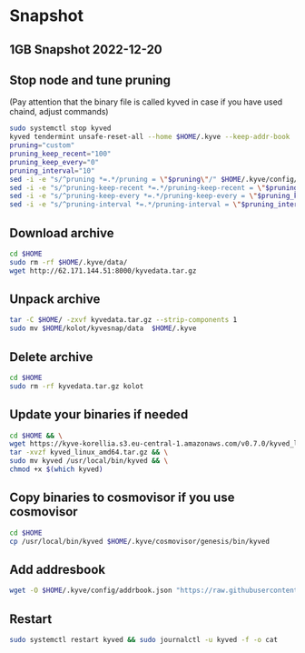 # Snapshot 
## 1GB Snapshot 2022-12-20

## Stop node and tune pruning
(Pay attention that the binary file is called kyved in case if you have used chaind, adjust commands)
```bash
sudo systemctl stop kyved
kyved tendermint unsafe-reset-all --home $HOME/.kyve --keep-addr-book
pruning="custom"
pruning_keep_recent="100"
pruning_keep_every="0"
pruning_interval="10"
sed -i -e "s/^pruning *=.*/pruning = \"$pruning\"/" $HOME/.kyve/config/app.toml
sed -i -e "s/^pruning-keep-recent *=.*/pruning-keep-recent = \"$pruning_keep_recent\"/" $HOME/.kyve/config/app.toml
sed -i -e "s/^pruning-keep-every *=.*/pruning-keep-every = \"$pruning_keep_every\"/" $HOME/.kyve/config/app.toml
sed -i -e "s/^pruning-interval *=.*/pruning-interval = \"$pruning_interval\"/" $HOME/.kyve/config/app.toml
```

## Download archive

```bash
cd $HOME
sudo rm -rf $HOME/.kyve/data/
wget http://62.171.144.51:8000/kyvedata.tar.gz
```
## Unpack archive

```bash
tar -C $HOME/ -zxvf kyvedata.tar.gz --strip-components 1
sudo mv $HOME/kolot/kyvesnap/data  $HOME/.kyve
```

## Delete archive

```bash
cd $HOME
sudo rm -rf kyvedata.tar.gz kolot
```
## Update your binaries if needed 

```bash
cd $HOME && \
wget https://kyve-korellia.s3.eu-central-1.amazonaws.com/v0.7.0/kyved_linux_amd64.tar.gz && \
tar -xvzf kyved_linux_amd64.tar.gz && \
sudo mv kyved /usr/local/bin/kyved && \
chmod +x $(which kyved)
```

## Copy binaries to cosmovisor if you use cosmovisor 

```bash
cd $HOME
cp /usr/local/bin/kyved $HOME/.kyve/cosmovisor/genesis/bin/kyved
```

## Add addresbook

```bash
wget -O $HOME/.kyve/config/addrbook.json "https://raw.githubusercontent.com/Kolot86/Snapshots-StateSync/main/KYVE/addrbook.json"
```

## Restart 

```bash
sudo systemctl restart kyved && sudo journalctl -u kyved -f -o cat
```
